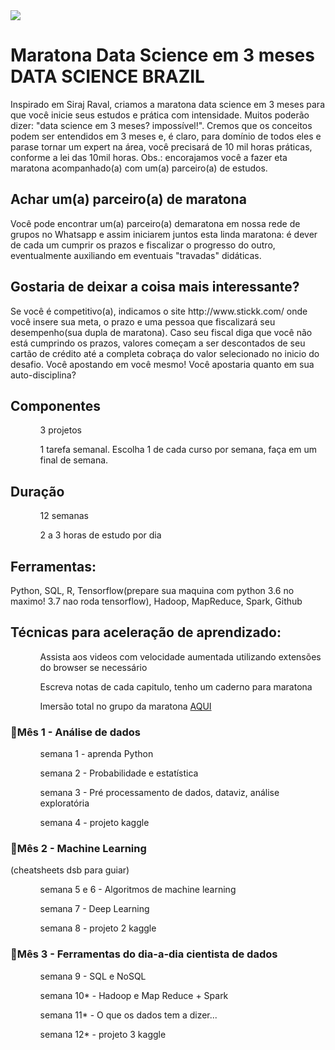 <img src="https://uploaddeimagens.com.br/images/001/699/281/original/maratona_dsb.png?1541002812">
<h1>Maratona Data Science em 3 meses DATA SCIENCE BRAZIL</h1>
Inspirado em Siraj Raval, criamos a maratona data science em 3 meses para que você inicie seus estudos e prática com intensidade. Muitos poderão dizer: "data science em 3 meses? impossível!". Cremos que os conceitos podem ser entendidos em 3 meses e, é claro, para domínio de todos eles e parase tornar um expert na área, você precisará de 10 mil horas práticas, conforme a lei das 10mil horas. Obs.: encorajamos você a fazer eta maratona acompanhado(a) com um(a) parceiro(a) de estudos.

<h2>Achar um(a) parceiro(a) de maratona</h2>
Você pode encontrar um(a) parceiro(a) demaratona em nossa rede de grupos no Whatsapp e assim iniciarem juntos esta linda maratona: é dever de cada um cumprir os prazos e fiscalizar o progresso do outro, eventualmente auxiliando em eventuais "travadas" didáticas.

<h2>Gostaria de deixar a coisa mais interessante?</h2>
Se você é competitivo(a), indicamos o site http://www.stickk.com/ onde você insere sua meta, o prazo e uma pessoa que fiscalizará seu desempenho(sua dupla de maratona). Caso seu fiscal diga que você não está cumprindo os prazos, valores começam a ser descontados de seu cartão de crédito até a completa cobraça do valor selecionado no inicio do desafio. Você apostando em você mesmo! Você apostaria quanto em sua auto-disciplina?

<h2>Componentes</h2>
<ol>
<ul>3 projetos</ul>
<ul>1 tarefa semanal. Escolha 1 de cada curso por semana, faça em um final de semana.</ul>
</ol>

<h2>Duração</h2>
<ol>
<ul>12 semanas</ul>
<ul>2 a 3 horas de estudo por dia</ul>
</ol>
<h2>Ferramentas:</h2>
Python, SQL, R, Tensorflow(prepare sua maquina com python 3.6 no maximo! 3.7 nao roda tensorflow), Hadoop, MapReduce, Spark, Github

<h2>Técnicas para aceleração de aprendizado:</h2>
<ol>
<ul>Assista aos videos com velocidade aumentada utilizando extensões do browser se necessário</ul>
<ul>Escreva notas de cada capitulo, tenho um caderno para maratona</ul>
<ul>Imersão total no grupo da maratona <a href="https://chat.whatsapp.com/CpSlikjpDzK3bfId7UIds2">AQUI</ul></a>
</ol>
<h3>🔴Mês 1 - Análise de dados</h3>
<ol>
<ul>semana 1 - aprenda Python</ul>
<ul>semana 2 - Probabilidade e estatística</ul>
<ul>semana 3 - Pré processamento de dados, dataviz, análise exploratória</ul>
<ul>semana 4 - projeto kaggle</ul>
</ol>
<h3>🔴Mês 2 - Machine Learning</h3>
(cheatsheets dsb para guiar)
<ol>
<ul>semana 5 e 6 - Algoritmos de machine learning</ul>
<ul>semana 7 - Deep Learning</ul>
<ul>semana 8 - projeto 2 kaggle</ul>
</ol>
<h3>🔴Mês 3 - Ferramentas do dia-a-dia cientista de dados</h3>
<ol>
<ul>semana 9 - SQL e NoSQL</ul>
<ul>semana 10* - Hadoop e Map Reduce + Spark</ul>
<ul>semana 11* - O que os dados tem a dizer...</ul>
<ul>semana 12* - projeto 3 kaggle</ul>
</ol>
